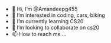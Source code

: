 - 👋 Hi, I’m @Amandeepg455
- 👀 I’m interested in coding, cars, biking
- 🌱 I’m currently learning CS20
- 💞️ I’m looking to collaborate on cs20
- 📫 How to reach me ...

<!---
Amandeepg455/Amandeepg455 is a ✨ special ✨ repository because its `README.md` (this file) appears on your GitHub profile.
You can click the Preview link to take a look at your changes.
--->

